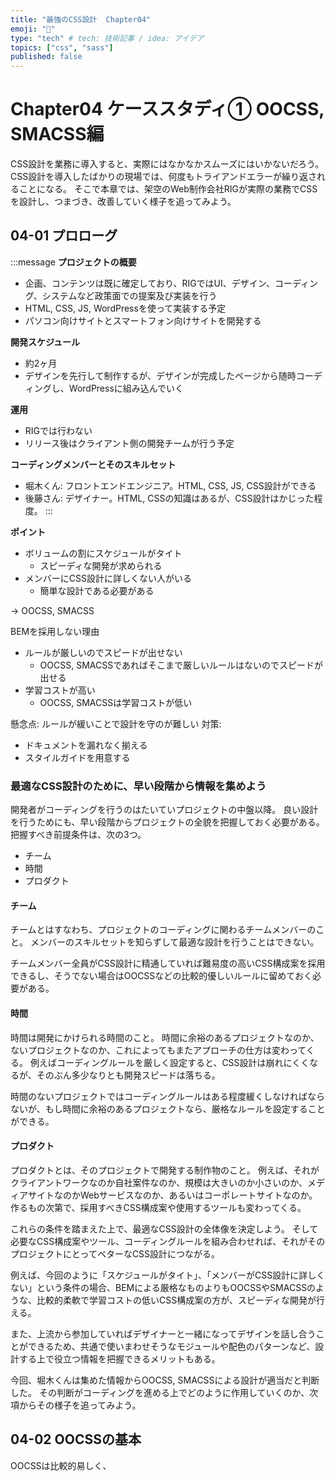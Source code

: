 ```yaml
---
title: "最強のCSS設計  Chapter04"
emoji: "👻"
type: "tech" # tech: 技術記事 / idea: アイデア
topics: ["css", "sass"]
published: false
---
```


# Chapter04  ケーススタディ①  OOCSS, SMACSS編

CSS設計を業務に導入すると、実際にはなかなかスムーズにはいかないだろう。
CSS設計を導入したばかりの現場では、何度もトライアンドエラーが繰り返されることになる。
そこで本章では、架空のWeb制作会社RIGが実際の業務でCSSを設計し、つまづき、改善していく様子を追ってみよう。

## 04-01 プロローグ

:::message
**プロジェクトの概要**
- 企画、コンテンツは既に確定しており、RIGではUI、デザイン、コーディング、システムなど政策面での提案及び実装を行う
- HTML, CSS, JS, WordPressを使って実装する予定
- パソコン向けサイトとスマートフォン向けサイトを開発する

**開発スケジュール**
- 約2ヶ月
- デザインを先行して制作するが、デザインが完成したページから随時コーディングし、WordPressに組み込んでいく

**運用**
- RIGでは行わない
- リリース後はクライアント側の開発チームが行う予定

**コーディングメンバーとそのスキルセット**
- 堀木くん: フロントエンドエンジニア。HTML, CSS, JS, CSS設計ができる
- 後藤さん: デザイナー。HTML, CSSの知識はあるが、CSS設計はかじった程度。
:::

**ポイント**
- ボリュームの割にスケジュールがタイト
  - スピーディな開発が求められる
- メンバーにCSS設計に詳しくない人がいる
  - 簡単な設計である必要がある

-> OOCSS, SMACSS

BEMを採用しない理由
- ルールが厳しいのでスピードが出せない
  - OOCSS, SMACSSであればそこまで厳しいルールはないのでスピードが出せる
- 学習コストが高い
  - OOCSS, SMACSSは学習コストが低い

懸念点: ルールが緩いことで設計を守のが難しい
対策:
- ドキュメントを漏れなく揃える
- スタイルガイドを用意する

### 最適なCSS設計のために、早い段階から情報を集めよう

開発者がコーディングを行うのはたいていプロジェクトの中盤以降。
良い設計を行うためにも、早い段階からプロジェクトの全貌を把握しておく必要がある。
把握すべき前提条件は、次の3つ。

- チーム
- 時間
- プロダクト

#### チーム

チームとはすなわち、プロジェクトのコーディングに関わるチームメンバーのこと。
メンバーのスキルセットを知らずして最適な設計を行うことはできない。

チームメンバー全員がCSS設計に精通していれば難易度の高いCSS構成案を採用できるし、そうでない場合はOOCSSなどの比較的優しいルールに留めておく必要がある。

#### 時間

時間は開発にかけられる時間のこと。
時間に余裕のあるプロジェクトなのか、ないプロジェクトなのか、これによってもまたアプローチの仕方は変わってくる。
例えばコーディングルールを厳しく設定すると、CSS設計は崩れにくくなるが、そのぶん多少なりとも開発スピードは落ちる。

時間のないプロジェクトではコーディングルールはある程度緩くしなければならないが、もし時間に余裕のあるプロジェクトなら、厳格なルールを設定することができる。

#### プロダクト

プロダクトとは、そのプロジェクトで開発する制作物のこと。
例えば、それがクライアントワークなのか自社案件なのか、規模は大きいのか小さいのか、メディアサイトなのかWebサービスなのか、あるいはコーポレートサイトなのか。
作るもの次第で、採用すべきCSS構成案や使用するツールも変わってくる。

これらの条件を踏まえた上で、最適なCSS設計の全体像を決定しよう。
そして必要なCSS構成案やツール、コーディングルールを組み合わせれば、それがそのプロジェクトにとってベターなCSS設計につながる。

例えば、今回のように「スケジュールがタイト」、「メンバーがCSS設計に詳しくない」という条件の場合、BEMによる厳格なものよりもOOCSSやSMACSSのような、比較的柔軟で学習コストの低いCSS構成案の方が、スピーディな開発が行える。

また、上流から参加していればデザイナーと一緒になってデザインを話し合うことができるため、共通で使いまわせそうなモジュールや配色のパターンなど、設計する上で役立つ情報を把握できるメリットもある。

今回、堀木くんは集めた情報からOOCSS, SMACSSによる設計が適当だと判断した。
その判断がコーディングを進める上でどのように作用していくのか、次項からその様子を追ってみよう。

## 04-02 OOCSSの基本

OOCSSは比較的易しく、